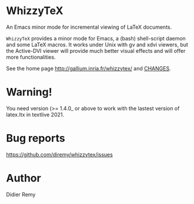 # WhizzyTeX

An Emacs minor mode for incremental viewing of LaTeX documents.

`WhizzyTeX` provides a minor mode for Emacs, a (bash) shell-script daemon
and some LaTeX macros. It works under Unix with gv and xdvi viewers, but the
Active-DVI viewer will provide much better visual effects and will offer
more functionalities.

See the home page http://gallium.inria.fr/whizzytex/
and [CHANGES](http://gallium.inria.fr/whizzytex/trunk/CHANGES.md).

# Warning!

You need version (>= 1.4.0_ or above to work with the lastest version of
latex.ltx in textlive 2021.

# Bug reports 

https://github.com/diremy/whizzytex/issues

# Author

Didier Remy

